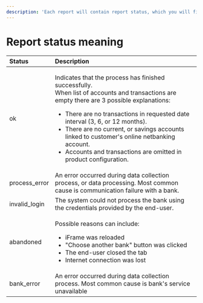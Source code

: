 ```yaml
---
description: 'Each report will contain report status, which you will find under "basicInfo".'
---
```


# Report status meaning

<table>
  <thead>
    <tr>
      <th style="text-align:left">Status</th>
      <th style="text-align:left">Description</th>
    </tr>
  </thead>
  <tbody>
    <tr>
      <td style="text-align:left">ok</td>
      <td style="text-align:left">
        <p></p>
        <p>Indicates that the process has finished successfully.
          <br />When list of accounts and transactions are empty there are 3 possible
          explanations:</p>
        <ul>
          <li>There are no transactions in requested date interval (3, 6, or 12 months).</li>
          <li>There are no current, or savings accounts linked to customer&apos;s online
            netbanking account.</li>
          <li>Accounts and transactions are omitted in product configuration.</li>
        </ul>
      </td>
    </tr>
    <tr>
      <td style="text-align:left">process_error</td>
      <td style="text-align:left">An error occurred during data collection process, or data processing.
        Most common cause is communication failure with a bank.</td>
    </tr>
    <tr>
      <td style="text-align:left">invalid_login</td>
      <td style="text-align:left">The system could not process the bank using the credentials provided by
        the end-user.</td>
    </tr>
    <tr>
      <td style="text-align:left">abandoned</td>
      <td style="text-align:left">
        <p>Possible reasons can include:</p>
        <ul>
          <li>iFrame was reloaded</li>
          <li>&quot;Choose another bank&quot; button was clicked</li>
          <li>The end-user closed the tab</li>
          <li>Internet connection was lost</li>
        </ul>
      </td>
    </tr>
    <tr>
      <td style="text-align:left">bank_error</td>
      <td style="text-align:left">An error occurred during data collection process. Most common cause is
        bank&apos;s service unavailable</td>
    </tr>
  </tbody>
</table>